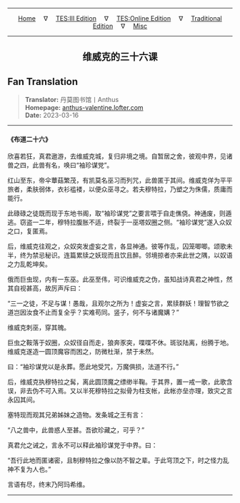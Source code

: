 
---

<!-- Jekyll Page Links -->

<center>
<a href="../../../../../../index.html">Home</a>
&emsp;&nabla;&emsp;
<a href="../../../../../index-tes3.html">TES:III Edition</a>
&emsp;&nabla;&emsp;
<a href="../../../../../index-teso.html">TES:Online Edition</a>
&emsp;&nabla;&emsp;
<a href="../../../../../index-traditional.html">Traditional Edition</a>
&emsp;&nabla;&emsp;
<a href="../../../../../index-misc.html">Misc</a>
</center>

<!-- Markdown Body Below: -->

---

<center>
<h2><span style="font-family:SimSun">维威克的三十六课</span></h2>
</center>

## Fan Translation

> __Translator:__ 丹莫图书馆丨Anthus\
> __Homepage:__ [anthus-valentine.lofter.com][1]\
> __Date:__ 2023-03-16

[1]: https://anthus-valentine.lofter.com/post/3153c072_2b8891471

---

#### 《布道二十六》

欣喜若狂，真君遨游，去维威克城，复归非境之境。自暂居之舍，彼观中界，见诸兽之四，此兽有名，唤曰“袖珍谋党”。

红山至东，帝伞蕈菇繁茂，有凯莫名巫习而列咒，此兽匿于其间。维威克佯为平平旅者，柔肤弱体，衣衫褴褛，以便众巫寻之。若夫穆特拉，乃塑之为侏儒，质庸而能行。

此碌碌之徒既而现于东地书阁，取“袖珍谋党”之要言喂于自走僬侥。神通废，则遁逃。窃盗一二年，穆特拉腹胀不适，终裂于一巫塔奴圈之侧。“袖珍谋党”遂入众奴之口，复匿焉。

后，维威克往观之，众奴突发虚妄之言，各显神通。彼等作乱，囚笼唧唧。颂歌未半，终为禁忌秘识。连篇累牍之妖现而且饮且醉。邻境掠者亦来此世之隅，以奴语之力乱乾坤矣。

俄而巨虫现，内有一东巫。此巫至伟，可识维威克之伪，虽知战诗真君之神性，然其自视甚高，故厉声斥曰：

“三一之徒，不足与谋！愚哉，且观尔之所为！虚妄之言，累牍群妖！理智节欲之道岂因汝食不止而复全乎？实难苟同。竖子，何不与诸魔媾？”

维威克刺巫，穿其魄。

巨虫之鞍落于奴圈，众奴径自而走，狼奔豕突，喋喋不休。斑驳陆离，纷腾于地。维威克遂造一圆顶魔容而困之，防微杜渐，禁于未然。

曰：“袖珍谋党以是永葬。愿此地受咒，万魔俱损，法道不行。”

后，维威克执穆特拉之髯，离此圆顶魔之缥缈半鞠。于其界，置一戒一歌，此歌含误，非去伪不可入焉。又以半死穆特拉之拟骨为柱支帐，此帐亦垒亦理，致灾之言永囚其间。

塞特现而观其兄弟姊妹之造物。发条城之王有言：

“八之兽中，此兽惑人至甚。吾欲珍藏之，可乎？”

真君允之诫之，言永不可以释此袖珍谋党于中界。曰：

“吾行此地而匿诸密，且制穆特拉之像以防不智之辈。于此穹顶之下，时之怪力乱神不复为人也。”

言语有尽，终末乃阿玛希维。

---
